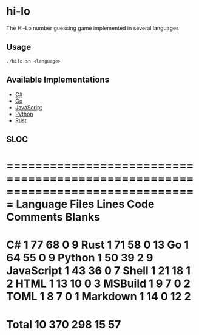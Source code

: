 # hi-lo
The Hi-Lo number guessing game implemented in several languages

## Usage
```
./hilo.sh <language>
```

## Available Implementations
- [C#](https://github.com/Maxgy/hi-lo/blob/main/c-sharp/Program.cs)
- [Go](https://github.com/Maxgy/hi-lo/blob/main/go/hilo.go)
- [JavaScript](https://github.com/Maxgy/hi-lo/blob/main/js/hilo.js)
- [Python](https://github.com/Maxgy/hi-lo/blob/main/python/hilo.py)
- [Rust](https://github.com/Maxgy/hi-lo/blob/main/rust/src/main.rs)

## SLOC
===============================================================================
 Language            Files        Lines         Code     Comments       Blanks
===============================================================================
 C#                      1           77           68            0            9
 Rust                    1           71           58            0           13
 Go                      1           64           55            0            9
 Python                  1           50           39            2            9
 JavaScript              1           43           36            0            7
 Shell                   1           21           18            1            2
 HTML                    1           13           10            0            3
 MSBuild                 1            9            7            0            2
 TOML                    1            8            7            0            1
 Markdown                1           14            0           12            2
===============================================================================
 Total                  10          370          298           15           57
===============================================================================
